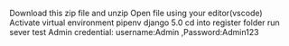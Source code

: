 Download this zip file and unzip
Open file using your editor(vscode)
Activate virtual environment
pipenv django 5.0
cd into register folder
run sever
test
Admin credential: username:Admin ,Password:Admin123
